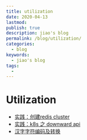 ```yaml
---
title: utilization
date: 2020-04-13
lastmod: 
publish: true
description: jiao's blog
permalink: /blog/utilization/
categories: 
  - blog
keywords: 
  - jiao's blog
tags: 
  - 
---
```


# Utilization
* [实践：创建redis cluster](../utilization/foo_redis_cluster.md)
* [实践：k8s 之 downward api](../utilization/foo_k8s_downward_api.md)
* [汉字字符编码及转换](../utilization/ch_pinyin_tran.md)